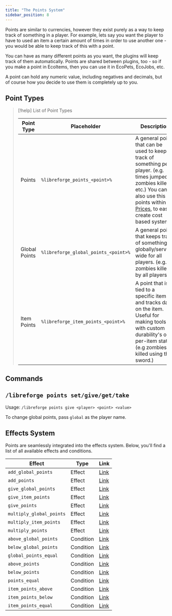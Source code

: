 ```yaml
---
title: "The Points System"
sidebar_position: 8
---
```


Points are similar to currencies, however they exist purely as a way to keep track of something in a player. For example, lets say you want the player to have to used an item a certain amount of times in order to use another one - you would be able to keep track of this with a point.

You can have as many different points as you want, the plugins will keep track of them automatically. Points are shared between plugins, too - so if you make a point in EcoItems, then you can use it in EcoPets, EcoJobs, etc.

A point can hold any numeric value, including negatives and decimals, but of course how you decide to use them is completely up to you.

## Point Types

> [!help] List of Point Types
> 
> | Point Type    | Placeholder                          | Description                                                                                                                                                                                                                                         |
> | ------------- | ------------------------------------ | --------------------------------------------------------------------------------------------------------------------------------------------------------------------------------------------------------------------------------------------------- |
> | Points        | `%libreforge_points_<point>%`        | A general point that can be used to keep track of something per-player. (e.g. times jumped, zombies killed, etc.) You can also use this points within [Prices](https://plugins.auxilor.io/all-plugins/prices), to easily create cost based systems. |
> | Global Points | `%libreforge_global_points_<point>%` | A general point that keeps track of something globally/server-wide for all players. (e.g. zombies killed by all players.)                                                                                                                           |
> | Item Points   | `%libreforge_item_points_<point>%`   | A point that is tied to a specific item and tracks data on the item. Useful for making tools with custom durability's or per-item stats (e.g zombies killed using this sword.)                                                                      |
> 

## Commands
## `/libreforge points set/give/get/take`

Usage: `/libreforge points give <player> <point> <value>`

To change global points, pass `global` as the player name.

## Effects System
Points are seamlessly integrated into the effects system. Below, you'll find a list of all available effects and conditions.

| Effect                   | Type      | Link                                                                          |
| ------------------------ | --------- | ----------------------------------------------------------------------------- |
| `add_global_points`      | Effect    | [Link](https://plugins.auxilor.io/effects/all-effects/add_global_points)      |
| `add_points`             | Effect    | [Link](https://plugins.auxilor.io/effects/all-effects/add_points)             |
| `give_global_points`     | Effect    | [Link](https://plugins.auxilor.io/effects/all-effects/give_global_points)     |
| `give_item_points`       | Effect    | [Link](https://plugins.auxilor.io/effects/all-effects/give_item_points)       |
| `give_points`            | Effect    | [Link](https://plugins.auxilor.io/effects/all-effects/give_points)            |
| `multiply_global_points` | Effect    | [Link](https://plugins.auxilor.io/effects/all-effects/multiply_global_points) |
| `multiply_item_points`   | Effect    | [Link](https://plugins.auxilor.io/effects/all-effects/multiply_item_points)   |
| `multiply_points`        | Effect    | [Link](https://plugins.auxilor.io/effects/all-effects/multiply_points)        |
| `above_global_points`    | Condition | [Link](https://plugins.auxilor.io/effects/all-conditions/above_global_points) |
| `below_global_points`    | Condition | [Link](https://plugins.auxilor.io/effects/all-conditions/below_global_points) |
| `global_points_equal`    | Condition | [Link](https://plugins.auxilor.io/effects/all-conditions/global_points_equal) |
| `above_points`           | Condition | [Link](https://plugins.auxilor.io/effects/all-conditions/above_points)        |
| `below_points`           | Condition | [Link](https://plugins.auxilor.io/effects/all-conditions/below_points)        |
| `points_equal`           | Condition | [Link](https://plugins.auxilor.io/effects/all-conditions/points_equal)        |
| `item_points_above`      | Condition | [Link](https://plugins.auxilor.io/effects/all-conditions/item_points_above)   |
| `item_points_below`      | Condition | [Link](https://plugins.auxilor.io/effects/all-conditions/item_points_below)   |
| `item_points_equal`      | Condition | [Link](https://plugins.auxilor.io/effects/all-conditions/item_points_equal)   |


